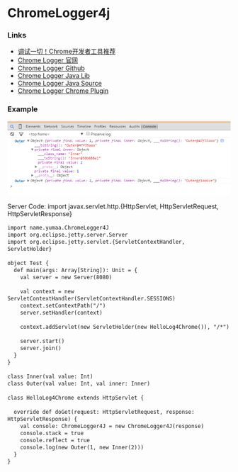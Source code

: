 # ChromeLogger4j

### Links
- [调试一切！Chrome开发者工具推荐](http://mp.weixin.qq.com/s?__biz=MjM5MDE0Mjc4MA==&mid=205499659&idx=2&sn=1398d9275b663065f2edcc5bd1be6924#rd)
- [Chrome Logger 官网](https://craig.is/writing/chrome-logger)
- [Chrome Logger Github](https://github.com/ccampbell/chromelogger)
- [Chrome Logger Java Lib](https://code.google.com/p/chromelogger4j/)
- [Chrome Logger Java Source](http://chromelogger4j.googlecode.com/svn/trunk/src/name/yumaa/ChromeLogger4J.java)
- [Chrome Logger Chrome Plugin](https://chrome.google.com/webstore/detail/chrome-logger/noaneddfkdjfnfdakjjmocngnfkfehhd/related?hl=en)

### Example

![](/images/chrome_logger_debug.png)

Server Code:
    import javax.servlet.http.{HttpServlet, HttpServletRequest, HttpServletResponse}

    import name.yumaa.ChromeLogger4J
    import org.eclipse.jetty.server.Server
    import org.eclipse.jetty.servlet.{ServletContextHandler, ServletHolder}

    object Test {
      def main(args: Array[String]): Unit = {
        val server = new Server(8080)

        val context = new ServletContextHandler(ServletContextHandler.SESSIONS)
        context.setContextPath("/")
        server.setHandler(context)

        context.addServlet(new ServletHolder(new HelloLog4Chrome()), "/*")

        server.start()
        server.join()
      }
    }

    class Inner(val value: Int)
    class Outer(val value: Int, val inner: Inner)

    class HelloLog4Chrome extends HttpServlet {

      override def doGet(request: HttpServletRequest, response: HttpServletResponse) {
        val console: ChromeLogger4J = new ChromeLogger4J(response)
        console.stack = true
        console.reflect = true
        console.log(new Outer(1, new Inner(2)))
      }
    }


